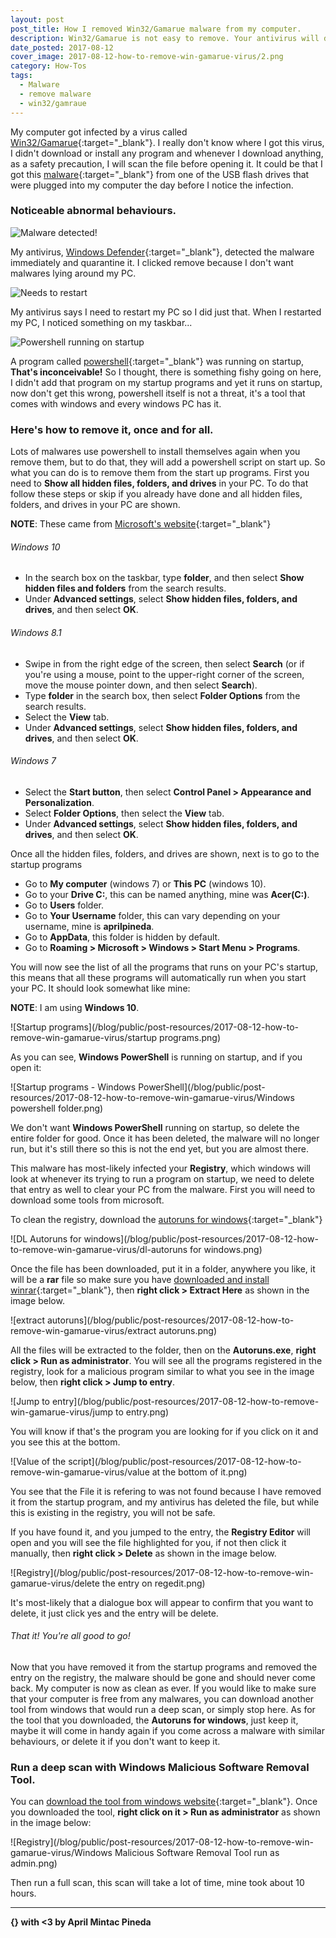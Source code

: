 ```yaml
---
layout: post
post_title: How I removed Win32/Gamarue malware from my computer.
description: Win32/Gamarue is not easy to remove. Your antivirus will detect it, and even manage to delete it, but this virus has the ability to automatically run itself again everytime you restart your PC. In this guide, we will remove this virus once and for all.
date_posted: 2017-08-12
cover_image: 2017-08-12-how-to-remove-win-gamarue-virus/2.png
category: How-Tos
tags:
  - Malware
  - remove malware
  - win32/gamraue
---
```


My computer got infected by a virus called [Win32/Gamarue](https://www.microsoft.com/en-us/wdsi/threats/malware-encyclopedia-description?Name=Win32/Gamarue){:target="_blank"}. I really don't know where I got this virus, I didn't download or install any program and whenever I download anything, as a safety precaution, I will scan the file before opening it. It could be that I got this [malware](https://en.wikipedia.org/wiki/Malware){:target="_blank"} from one of the USB flash drives that were plugged into my computer the day before I notice the infection.

### Noticeable abnormal behaviours.

![Malware detected!](/blog/public/post-resources/2017-08-12-how-to-remove-win-gamarue-virus/1.png)

My antivirus, [Windows Defender](){:target="_blank"}, detected the malware immediately and quarantine it. I clicked remove because I don't want malwares lying around my PC.

![Needs to restart](/blog/public/post-resources/2017-08-12-how-to-remove-win-gamarue-virus/3.png)

My antivirus says I need to restart my PC so I did just that. When I restarted my PC, I noticed something on my taskbar...

![Powershell running on startup](/blog/public/post-resources/2017-08-12-how-to-remove-win-gamarue-virus/powershell-running.png)

A program called [powershell](https://msdn.microsoft.com/en-us/powershell/mt173057.aspx){:target="_blank"} was running on startup, **That's inconceivable!** So I thought, there is something fishy going on here, I didn't add that program on my startup programs and yet it runs on startup, now don't get this wrong, powershell itself is not a threat, it's a tool that comes with windows and every windows PC has it.

### Here's how to remove it, once and for all.

Lots of malwares use powershell to install themselves again when you remove them, but to do that, they will add a powershell script on start up. So what you can do is to remove them from the start up programs. First you need to **Show all hidden files, folders, and drives** in your PC. To do that follow these steps or skip if you already have done and all hidden files, folders, and drives in your PC are shown.

**NOTE**: These came from [Microsoft's website](https://support.microsoft.com/en-ph/help/14201/windows-show-hidden-files){:target="_blank"}

###### Windows 10

- In the search box on the taskbar, type **folder**, and then select **Show hidden files and folders** from the search results.
- Under **Advanced settings**, select **Show hidden files, folders, and drives**, and then select **OK**.

###### Windows 8.1

- Swipe in from the right edge of the screen, then select **Search** (or if you're using a mouse, point to the upper-right corner of the screen, move the mouse pointer down, and then select **Search**).
- Type **folder** in the search box, then select **Folder Options** from the search results.
- Select the **View** tab.
- Under **Advanced settings**, select **Show hidden files, folders, and drives**, and then select **OK**.

###### Windows 7 

- Select the **Start button**, then select **Control Panel > Appearance and Personalization**.
- Select **Folder Options**, then select the **View** tab.
- Under **Advanced settings**, select **Show hidden files, folders, and drives**, and then select **OK**.

Once all the hidden files, folders, and drives are shown, next is to go to the startup programs

- Go to **My computer** (windows 7) or **This PC** (windows 10).
- Go to your **Drive C:**, this can be named anything, mine was **Acer(C:)**.
- Go to **Users** folder.
- Go to **Your Username** folder, this can vary depending on your username, mine is **aprilpineda**.
- Go to **AppData**, this folder is hidden by default.
- Go to **Roaming > Microsoft > Windows > Start Menu > Programs**.

You will now see the list of all the programs that runs on your PC's startup, this means that all these programs will automatically run when you start your PC. It should look somewhat like mine:

**NOTE**: I am using **Windows 10**.

![Startup programs](/blog/public/post-resources/2017-08-12-how-to-remove-win-gamarue-virus/startup programs.png)

As you can see, **Windows PowerShell** is running on startup, and if you open it:

![Startup programs - Windows PowerShell](/blog/public/post-resources/2017-08-12-how-to-remove-win-gamarue-virus/Windows powershell folder.png)

We don't want **Windows PowerShell** running on startup, so delete the entire folder for good. Once it has been deleted, the malware will no longer run, but it's still there so this is not the end yet, but you are almost there.

This malware has most-likely infected your **Registry**, which windows will look at whenever its trying to run a program on startup, we need to delete that entry as well to clear your PC from the malware. First you will need to download some tools from microsoft.

To clean the registry, download the [autoruns for windows](https://docs.microsoft.com/en-us/sysinternals/downloads/autoruns){:target="_blank"}

![DL Autoruns for windows](/blog/public/post-resources/2017-08-12-how-to-remove-win-gamarue-virus/dl-autoruns for windows.png)

Once the file has been downloaded, put it in a folder, anywhere you like, it will be a **rar** file so make sure you have [downloaded and install winrar](http://www.rarlab.com/download.htm){:target="_blank"}, then **right click > Extract Here** as shown in the image below.

![extract autoruns](/blog/public/post-resources/2017-08-12-how-to-remove-win-gamarue-virus/extract autoruns.png)

All the files will be extracted to the folder, then on the **Autoruns.exe**, **right click > Run as administrator**. You will see all the programs registered in the registry, look for a malicious program similar to what you see in the image below, then **right click > Jump to entry**.

![Jump to entry](/blog/public/post-resources/2017-08-12-how-to-remove-win-gamarue-virus/jump to entry.png)

You will know if that's the program you are looking for if you click on it and you see this at the bottom.

![Value of the script](/blog/public/post-resources/2017-08-12-how-to-remove-win-gamarue-virus/value at the bottom of it.png)

You see that the File it is refering to was not found because I have removed it from the startup program, and my antivirus has deleted the file, but while this is existing in the registry, you will not be safe.

If you have found it, and you jumped to the entry, the **Registry Editor** will open and you will see the file highlighted for you, if not then click it manually, then **right click > Delete** as shown in the image below.

![Registry](/blog/public/post-resources/2017-08-12-how-to-remove-win-gamarue-virus/delete the entry on regedit.png)

It's most-likely that a dialogue box will appear to confirm that you want to delete, it just click yes and the entry will be delete.

###### That it! You're all good to go!

Now that you have removed it from the startup programs and removed the entry on the registry, the malware should be gone and should never come back. My computer is now as clean as ever. If you would like to make sure that your computer is free from any malwares, you can download another tool from windows that would run a deep scan, or simply stop here. As for the tool that you downloaded, the **Autoruns for windows**, just keep it, maybe it will come in handy again if you come across a malware with similar behaviours, or delete it if you don't want to keep it.

### Run a deep scan with Windows Malicious Software Removal Tool.

You can [download the tool from windows website](https://www.microsoft.com/en-us/download/malicious-software-removal-tool-details.aspx){:target="_blank"}. Once you downloaded the tool, **right click on it > Run as administrator** as shown in the image below:

![Registry](/blog/public/post-resources/2017-08-12-how-to-remove-win-gamarue-virus/Windows Malicious Software Removal Tool run as admin.png)

Then run a full scan, this scan will take a lot of time, mine took about 10 hours.

* * *

**{} with <3 by April Mintac Pineda**